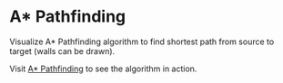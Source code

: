 # A\* Pathfinding

Visualize A\* Pathfinding algorithm to find shortest path from source to target (walls can be drawn).

Visit [A\* Pathfinding](https://lan1812783.github.io/a-star-pathfinding/) to see the algorithm in action.

